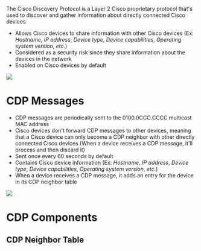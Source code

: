 The Cisco Discovery Protocol is a Layer 2 Cisco proprietary protocol that's used to discover and gather information about directly connected Cisco devices

* Allows Cisco devices to share information with other Cisco devices (Ex: *Hostname*, *IP address*, *Device type*, *Device capabilities*, *Operating system version*, *etc.*)
* Considered as a security risk since they share information about the devices in the network
* Enabled on Cisco devices by default

![](https://github.com/JonmarCorpuz/SecondBrain/blob/main/Assets/Whitespace.png)

# CDP Messages

* CDP messages are periodically sent to the 0100.0CCC.CCCC multicast MAC address
* Cisco devices don't forward CDP messages to other devices, meaning that a Cisco device can only become a CDP neighbor with other directly connected Cisco devices (When a device receives a CDP message, it'll process and then discard it)
* Sent once every 60 seconds by default
* Contains Cisco device information (Ex: *Hostname*, *IP address*, *Device type*, *Device capabilities*, *Operating system version*, *etc.*)
* When a device receives a CDP message, it adds an entry for the device in its CDP neighbor table

![](https://github.com/JonmarCorpuz/SecondBrain/blob/main/Assets/Whitespace.png)

# CDP Components

## CDP Neighbor Table
